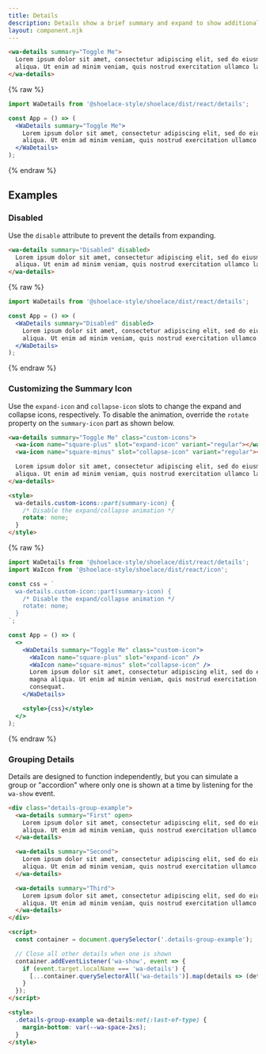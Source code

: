 ```yaml
---
title: Details
description: Details show a brief summary and expand to show additional content.
layout: component.njk
---
```


<!-- cspell:dictionaries lorem-ipsum -->

```html {.example}
<wa-details summary="Toggle Me">
  Lorem ipsum dolor sit amet, consectetur adipiscing elit, sed do eiusmod tempor incididunt ut labore et dolore magna
  aliqua. Ut enim ad minim veniam, quis nostrud exercitation ullamco laboris nisi ut aliquip ex ea commodo consequat.
</wa-details>
```

{% raw %}
```jsx {.react}
import WaDetails from '@shoelace-style/shoelace/dist/react/details';

const App = () => (
  <WaDetails summary="Toggle Me">
    Lorem ipsum dolor sit amet, consectetur adipiscing elit, sed do eiusmod tempor incididunt ut labore et dolore magna
    aliqua. Ut enim ad minim veniam, quis nostrud exercitation ullamco laboris nisi ut aliquip ex ea commodo consequat.
  </WaDetails>
);
```
{% endraw %}

## Examples

### Disabled

Use the `disable` attribute to prevent the details from expanding.

```html {.example}
<wa-details summary="Disabled" disabled>
  Lorem ipsum dolor sit amet, consectetur adipiscing elit, sed do eiusmod tempor incididunt ut labore et dolore magna
  aliqua. Ut enim ad minim veniam, quis nostrud exercitation ullamco laboris nisi ut aliquip ex ea commodo consequat.
</wa-details>
```

{% raw %}
```jsx {.react}
import WaDetails from '@shoelace-style/shoelace/dist/react/details';

const App = () => (
  <WaDetails summary="Disabled" disabled>
    Lorem ipsum dolor sit amet, consectetur adipiscing elit, sed do eiusmod tempor incididunt ut labore et dolore magna
    aliqua. Ut enim ad minim veniam, quis nostrud exercitation ullamco laboris nisi ut aliquip ex ea commodo consequat.
  </WaDetails>
);
```
{% endraw %}

### Customizing the Summary Icon

Use the `expand-icon` and `collapse-icon` slots to change the expand and collapse icons, respectively. To disable the animation, override the `rotate` property on the `summary-icon` part as shown below.

```html {.example}
<wa-details summary="Toggle Me" class="custom-icons">
  <wa-icon name="square-plus" slot="expand-icon" variant="regular"></wa-icon>
  <wa-icon name="square-minus" slot="collapse-icon" variant="regular"></wa-icon>

  Lorem ipsum dolor sit amet, consectetur adipiscing elit, sed do eiusmod tempor incididunt ut labore et dolore magna
  aliqua. Ut enim ad minim veniam, quis nostrud exercitation ullamco laboris nisi ut aliquip ex ea commodo consequat.
</wa-details>

<style>
  wa-details.custom-icons::part(summary-icon) {
    /* Disable the expand/collapse animation */
    rotate: none;
  }
</style>
```

{% raw %}
```jsx {.react}
import WaDetails from '@shoelace-style/shoelace/dist/react/details';
import WaIcon from '@shoelace-style/shoelace/dist/react/icon';

const css = `
  wa-details.custom-icon::part(summary-icon) {
    /* Disable the expand/collapse animation */
    rotate: none;
  }
`;

const App = () => (
  <>
    <WaDetails summary="Toggle Me" class="custom-icon">
      <WaIcon name="square-plus" slot="expand-icon" />
      <WaIcon name="square-minus" slot="collapse-icon" />
      Lorem ipsum dolor sit amet, consectetur adipiscing elit, sed do eiusmod tempor incididunt ut labore et dolore
      magna aliqua. Ut enim ad minim veniam, quis nostrud exercitation ullamco laboris nisi ut aliquip ex ea commodo
      consequat.
    </WaDetails>

    <style>{css}</style>
  </>
);
```
{% endraw %}

### Grouping Details

Details are designed to function independently, but you can simulate a group or "accordion" where only one is shown at a time by listening for the `wa-show` event.

```html {.example}
<div class="details-group-example">
  <wa-details summary="First" open>
    Lorem ipsum dolor sit amet, consectetur adipiscing elit, sed do eiusmod tempor incididunt ut labore et dolore magna
    aliqua. Ut enim ad minim veniam, quis nostrud exercitation ullamco laboris nisi ut aliquip ex ea commodo consequat.
  </wa-details>

  <wa-details summary="Second">
    Lorem ipsum dolor sit amet, consectetur adipiscing elit, sed do eiusmod tempor incididunt ut labore et dolore magna
    aliqua. Ut enim ad minim veniam, quis nostrud exercitation ullamco laboris nisi ut aliquip ex ea commodo consequat.
  </wa-details>

  <wa-details summary="Third">
    Lorem ipsum dolor sit amet, consectetur adipiscing elit, sed do eiusmod tempor incididunt ut labore et dolore magna
    aliqua. Ut enim ad minim veniam, quis nostrud exercitation ullamco laboris nisi ut aliquip ex ea commodo consequat.
  </wa-details>
</div>

<script>
  const container = document.querySelector('.details-group-example');

  // Close all other details when one is shown
  container.addEventListener('wa-show', event => {
    if (event.target.localName === 'wa-details') {
      [...container.querySelectorAll('wa-details')].map(details => (details.open = event.target === details));
    }
  });
</script>

<style>
  .details-group-example wa-details:not(:last-of-type) {
    margin-bottom: var(--wa-space-2xs);
  }
</style>
```
